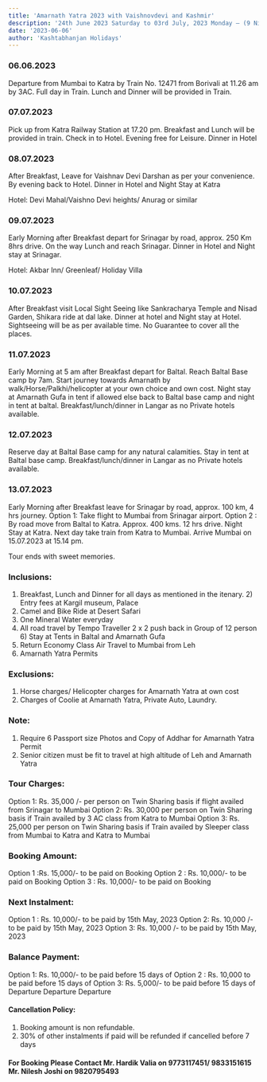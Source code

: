 ```yaml
---
title: 'Amarnath Yatra 2023 with Vaishnovdevi and Kashmir'
description: '24th June 2023 Saturday to 03rd July, 2023 Monday – (9 Nights/10 Days)'
date: '2023-06-06'
author: 'Kashtabhanjan Holidays'
---
```


### 06.06.2023
Departure from Mumbai to Katra by Train No. 12471 from Borivali at 11.26 am by 3AC. Full day in Train. Lunch and Dinner will be provided in Train.



### 07.07.2023

Pick up from Katra Railway Station at 17.20 pm. Breakfast and Lunch will be provided in train. Check in to Hotel. Evening free for Leisure. Dinner in Hotel


### 08.07.2023

After Breakfast, Leave for Vaishnav Devi Darshan as per your convenience. By evening back to Hotel. Dinner in Hotel and Night Stay at Katra

Hotel: Devi Mahal/Vaishno Devi heights/ Anurag or similar



### 09.07.2023

Early Morning after Breakfast depart for Srinagar by road, approx. 250 Km 8hrs drive. On the way Lunch and reach Srinagar. Dinner in Hotel and Night stay at Srinagar.

Hotel: Akbar Inn/ Greenleaf/ Holiday Villa


### 10.07.2023

After Breakfast visit Local Sight Seeing like Sankracharya Temple and Nisad Garden, Shikara ride at dal lake. Dinner at hotel and Night stay at Hotel. Sightseeing will be as per available time. No Guarantee to cover all the places.



### 11.07.2023

Early Morning at 5 am after Breakfast depart for Baltal. Reach Baltal Base camp by 7am. Start journey towards Amarnath by walk/Horse/Palkhi/helicopter at your own choice and own cost. Night stay at Amarnath Gufa in tent if allowed else back to Baltal base camp and night in tent at baltal. Breakfast/lunch/dinner in Langar as no Private hotels available.


### 12.07.2023

Reserve day at Baltal Base camp for any natural calamities. Stay in tent at Baltal base camp. Breakfast/lunch/dinner in Langar as no Private hotels available.




### 13.07.2023

Early Morning after Breakfast leave for Srinagar by road, approx. 100 km, 4 hrs journey.
Option 1: Take flight to Mumbai from Srinagar airport.
Option 2 : By road move from Baltal to Katra. Approx. 400 kms. 12 hrs drive. Night Stay at Katra. Next day take train from Katra to Mumbai. Arrive Mumbai on 15.07.2023 at 15.14 pm.

Tour ends with sweet memories.






### Inclusions:

1) Breakfast, Lunch and Dinner for all days as mentioned in the itenary. 2) Entry fees at Kargil museum, Palace
3) Camel and Bike Ride at Desert Safari
4) One Mineral Water everyday
5) All road travel by Tempo Traveller 2 x 2 push back in Group of 12 person 6) Stay at Tents in Baltal and Amarnath Gufa
7) Return Economy Class Air Travel to Mumbai from Leh
8) Amarnath Yatra Permits



### Exclusions:

1) Horse charges/ Helicopter charges for Amarnath Yatra at own cost 
2) Charges of Coolie at Amarnath Yatra, Private Auto, Laundry.


### Note:
1) Require 6 Passport size Photos and Copy of Addhar for Amarnath Yatra Permit 
2) Senior citizen must be fit to travel at high altitude of Leh and Amarnath Yatra



### Tour Charges:

Option 1: Rs. 35,000 /- per person on Twin Sharing basis if flight availed from
Srinagar to Mumbai
Option 2: Rs. 30,000 per person on Twin Sharing basis if Train availed by 3 AC class from Katra to Mumbai
Option 3: Rs. 25,000 per person on Twin Sharing basis if Train availed by Sleeper class from Mumbai to Katra and Katra to Mumbai




### Booking Amount:
Option 1 :Rs. 15,000/- to be paid on Booking Option 2 : Rs. 10,000/- to be paid on Booking Option 3 : Rs. 10,000/- to be paid on Booking


### Next Instalment:
Option 1 : Rs. 10,000/- to be paid by 15th May, 2023 Option 2: Rs. 10,000 /- to be paid by 15th May, 2023 Option 3: Rs. 10,000 /- to be paid by 15th May, 2023

### Balance Payment:
Option 1: Rs. 10,000/- to be paid before 15 days of Option 2 : Rs. 10,000 to be paid before 15 days of Option 3: Rs. 5,000/- to be paid before 15 days of
Departure Departure Departure



#### Cancellation Policy:
1) Booking amount is non refundable.
2) 30% of other instalments if paid will be refunded if cancelled
before 7 days


#### For Booking Please Contact Mr. Hardik Valia on 9773117451/ 9833151615 Mr. Nilesh Joshi on 9820795493